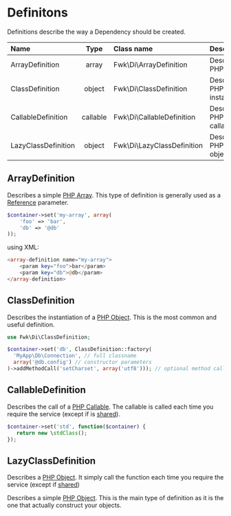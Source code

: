 # Definitons 

Definitions describe the way a Dependency should be created.

| Name                | Type     | Class name                 | Description                  
|:--------------------|:--------:|:---------------------------|:-------------------------------------|
| ArrayDefinition     | array    | Fwk\Di\ArrayDefinition     | Describes a PHP array                |
| ClassDefinition     | object   | Fwk\Di\ClassDefinition     | Describes a PHP object instantiation |
| CallableDefinition  | callable | Fwk\Di\CallableDefinition  | Describes a PHP callable             |
| LazyClassDefinition | object   | Fwk\Di\LazyClassDefinition | Describes a PHP Proxy object         |

## ArrayDefinition

Describes a simple [PHP Array](http://php.net/array). This type of definition is generally used as a [Reference](./exemples.md#References) parameter. 

``` php
$container->set('my-array', array(
    'foo' => 'bar',
    'db' => '@db'
));
```
using XML:
``` php
<array-definition name="my-array">
    <param key="foo">bar</param>
    <param key="db">@db</param>
</array-definition>
```


## ClassDefinition

Describes the instantiation of a [PHP Object](http://php.net/object). This is the most common and useful definition.

``` php
use Fwk\Di\ClassDefinition;

$container->set('db', ClassDefinition::factory(
  'MyApp\Db\Connection', // full classname
  array('@db.config') // constructor parameters
)->addMethodCall('setCharset', array('utf8'))); // optional method call
```

## CallableDefinition

Describes the call of a [PHP Callable](http://php.net/manual/en/language.types.callable.php). The callable is called each time you require the service (except if is [shared](./exemples.md#Shared-instances)). 

``` php
$container->set('std', function($container) {
   return new \stdClass();
});
```

## LazyClassDefinition

Describes a [PHP Object](http://php.net/object). It simply call the function each time you require the service (except if [shared](./exemples.md#Shared-instances))


Describes a simple [PHP Object](http://php.net/object). This is the main type of definition as it is the one that actually construct your objects. 
